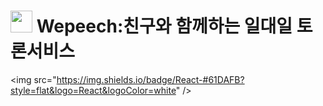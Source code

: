 <h1><img src="https://user-images.githubusercontent.com/101165990/172306916-1b84c847-df2e-4801-b574-a68235437eab.png" width="35px" height="35px"/> Wepeech:친구와 함께하는 일대일 토론서비스</h1>




<img src="https://img.shields.io/badge/React-#61DAFB?style=flat&logo=React&logoColor=white" />
